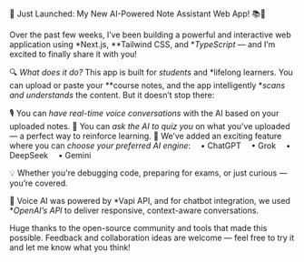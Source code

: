 
🚀 Just Launched: My New AI-Powered Note Assistant Web App! 📚💬

Over the past few weeks, I’ve been building a powerful and interactive web application using *Next.js, **Tailwind CSS, and **TypeScript* — and I’m excited to finally share it with you!

🔍 *What does it do?*
This app is built for *students* and *lifelong learners. You can upload or paste your **course notes, and the app intelligently **scans and understands* the content. But it doesn’t stop there:

🎙 You can *have real-time voice conversations* with the AI based on your uploaded notes.
🧠 You can *ask the AI to quiz you* on what you've uploaded — a perfect way to reinforce learning.
🤖 We’ve added an exciting feature where you can *choose your preferred AI engine*:
 • ChatGPT
 • Grok
 • DeepSeek
 • Gemini

💡 Whether you're debugging code, preparing for exams, or just curious — you’re covered.

🧠 Voice AI was powered by *Vapi API, and for chatbot integration, we used **OpenAI’s API* to deliver responsive, context-aware conversations.


Huge thanks to the open-source community and tools that made this possible. Feedback and collaboration ideas are welcome — feel free to try it and let me know what you think!
